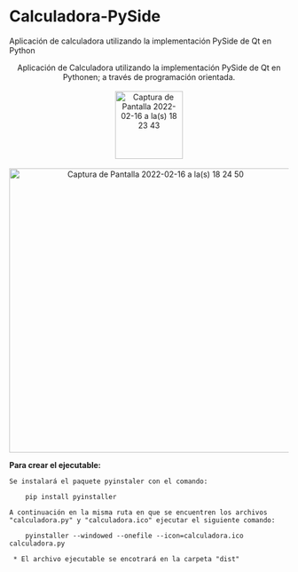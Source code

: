 # Calculadora-PySide
Aplicación de calculadora utilizando la implementación PySide de Qt en Python

<p align="center">
    Aplicación de Calculadora utilizando la implementación PySide de Qt en Pythonen; a través de programación orientada.
    <br>
    <br>
   <img width="122" alt="Captura de Pantalla 2022-02-16 a la(s) 18 23 43" src="https://user-images.githubusercontent.com/39862006/154380098-c0af52f0-1c10-41ed-a127-ad3f4e42fd88.png">
    <br>
    <br>
    <img width="512" alt="Captura de Pantalla 2022-02-16 a la(s) 18 24 50" src="https://user-images.githubusercontent.com/39862006/154380218-8b8fabdc-2135-4ef0-b188-ed2f971dbc57.png">
 
</p>




**Para crear el ejecutable:**
```
Se instalará el paquete pyinstaler con el comando:

    pip install pyinstaller
  
A continuación en la misma ruta en que se encuentren los archivos "calculadora.py" y "calculadora.ico" ejecutar el siguiente comando:

    pyinstaller --windowed --onefile --icon=calculadora.ico calculadora.py

 * El archivo ejecutable se encotrará en la carpeta "dist"
```
